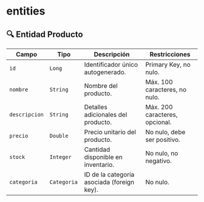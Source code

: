 # entities

## 🔍 Entidad Producto
| Campo             | Tipo          | Descripción                                | Restricciones                |
|-------------------|---------------|--------------------------------------------|------------------------------|
| `id`              | `Long`        | Identificador único autogenerado.          |Primary Key, no nulo.         |
| `nombre`          | `String`      | Nombre del producto.                       |Máx. 100 caracteres, no nulo. |
| `descripcion`     | `String`      | Detalles adicionales del producto.         |Máx. 200 caracteres, opcional.|
| `precio`          | `Double`      | Precio unitario del producto.              |No nulo, debe ser positivo.   |
| `stock`           | `Integer`     | Cantidad disponible en inventario.         |No nulo, no negativo.         |
| `categoria`       | `Categoria `  | ID de la categoría asociada (foreign key). |No nulo.                      |